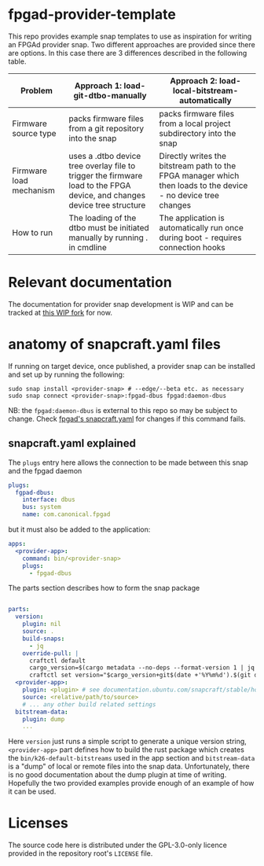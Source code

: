 # fpgad-provider-template

This repo provides example snap templates to use as inspiration for writing an FPGAd provider snap.
Two different approaches are provided since there are options. In this case there are 3 differences described
in the following table.

| Problem                 | Approach 1: load-git-dtbo-manually                                                                                       | Approach 2: load-local-bitstream-automatically                                                                 |
|-------------------------|--------------------------------------------------------------------------------------------------------------------------|----------------------------------------------------------------------------------------------------------------|
| Firmware source type    | packs firmware files from a git repository into the snap                                                                 | packs firmware files from a local project subdirectory into the snap                                           |
| Firmware load mechanism | uses a .dtbo device tree overlay file to trigger the firmware load to the FPGA device, and changes device tree structure | Directly writes the bitstream path to the FPGA manager which then loads to the device - no device tree changes |
| How to run              | The loading of the dtbo must be initiated manually by running <provider-snap>.<provider-app> in cmdline                  | The application is automatically run once during boot - requires connection hooks                              |

# Relevant documentation

The documentation for provider snap development is WIP and can be tracked at [this WIP fork](https://github.com/artiepoole/ubuntu-core-docs/tree/artie/fpga/docs/embedded-applications) for now.

[//]: # (todo: update when published)

# anatomy of snapcraft.yaml files

If running on target device, once published, a provider snap can be installed and set up by running the following:

```shell
sudo snap install <provider-snap> # --edge/--beta etc. as necessary
sudo snap connect <provider-snap>:fpgad-dbus fpgad:daemon-dbus
```

NB: the `fpgad:daemon-dbus` is external to this repo so may be subject to change.
Check [fpgad's snapcraft.yaml](https://github.com/canonical/fpgad/blob/main/snap/snapcraft.yaml) for changes if this
command fails.

## snapcraft.yaml explained

The `plugs` entry here allows the connection to be made between this snap and the fpgad daemon

```yaml
plugs:
  fgpad-dbus:
    interface: dbus
    bus: system
    name: com.canonical.fpgad
```

but it must also be added to the application:

```yaml
apps:
  <provider-app>:
    command: bin/<provider-snap>
    plugs:
      - fpgad-dbus
```

The parts section describes how to form the snap package

```yaml

parts:
  version:
    plugin: nil
    source: .
    build-snaps:
      - jq
    override-pull: |
      craftctl default
      cargo_version=$(cargo metadata --no-deps --format-version 1 | jq -r .packages[0].version)
      craftctl set version="$cargo_version+git$(date +'%Y%m%d').$(git describe --always --exclude '*')"
  <provider-app>:
    plugin: <plugin> # see documentation.ubuntu.com/snapcraft/stable/how-to/integrations/ for information on building inside a snap
    source: <relative/path/to/source>
    # ... any other build related settings
  bitstream-data:
    plugin: dump
    ...
```

Here `version` just runs a simple script to generate a unique version string, `<provider-app>` part defines how to build
the rust package which creates the `bin/k26-default-bitstreams` used in the app section and `bitstream-data` is a "dump"
of local or remote files into the snap data. Unfortunately, there is no good documentation about the dump plugin at time
of writing. Hopefully the two provided examples provide enough of an example of how it can be used.

[//]: # (TODO: update the above when available.)

# Licenses

The source code here is distributed under the GPL-3.0-only licence provided in the repository root's `LICENSE` file.
